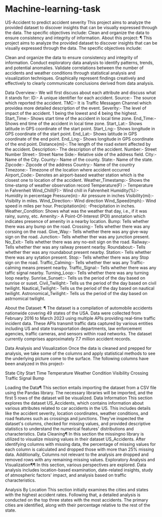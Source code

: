 # Machine-learning-task
US-Accident to predict accident severity
This project aims to analyze the provided dataset to discover insights that can be visually expressed through the data. The specific objectives include:  Clean and organize the data to ensure consistency and integrity of information.
About this project: ¶
This project aims to analyze the provided dataset to discover insights that can be visually expressed through the data. The specific objectives include:

Clean and organize the data to ensure consistency and integrity of information.
Conduct exploratory data analysis to identify patterns, trends, and potential anomalies.
Validate correlations between the number of accidents and weather conditions through statistical analysis and visualization techniques.
Graphically represent findings creatively and effectively to clearly communicate conclusions derived from data analysis.

Data Overview:-
We will first discuss about each attribute and discuss what it stands for:
ID:- A unique identifier for each accident.
Source:- The source which reported the accident.
TMC:- It is Traffic Messagen Channel which providea more detailed description of the event.
Severity:- The level of impact of the accident. 1 being the lowest and 4 being the highest.
Start_Time:- Shows start time of the accident in local time zone.
End_Time:- Shows end time of the accident in local time zone.
Start_Lat:- Shows latitude in GPS coordinate of the start point.
Start_Lng:- Shows longitude in GPS coordinate of the start point.
End_Lat:- Shows latitude in GPS coordinate of the end point.
End_Lng:- Shows longitude in GPS coordinate of the end point.
Distance(mi)-: The length of the road extent affected by the accident.
Description:- The description of the accident.
Number:- Street Number
Street:- Street Name
Side:- Relative side of the address field.
City:- Name of the City.
County:- Name of the county.
State:- Name of the state.
Zipcode:- Zipcode of the address
Country:- Name of the country
Timezone:- Timezone of the location where accident occurred
Airport_Code:- Denotes an airport-based weather station which is the closest one to location of the accident.
Weather_Timestamp:- Shows the time-stamp of weather observation record
Temperature(F) :- Temperature in Fahrenheit
Wind_Chill(F):- Wind chill in Fahrenheit
Humidity(%):- Humidity in percentage
Pressure(in):- Air pressure in inches
Visibility(mi):- Visibilty in miles.
Wind_Direction:- Wind direction
Wind_Speed(mph):- Wind speed in miles per hour.
Precipitation(in): -Precipitation in inches.
Weather_Condition: Shows what was the weather that day, i.e., if it was rainy, sunny, etc.
Amenity:- A Point-Of-Interest (POI) annotation which indicates presence of amenity in a nearby location.
Bump: Tells whether there was any bump on the road.
Crossing:- Tells whether there was any corssing on the road.
Give_Way:- Tells whether there was any give-way sign on the road.
Junction:- Tells whether ther was any junction present.
No_Exit:- Tells whether there was any no-exit sign on the road.
Railway:- Tells whether ther was any railway present nearby.
Roundabout:- Tells whether ther was any roundabout present nearby.
Station:- Tells whether there was any sytation present.
Stop:- Tells whether there was any Stop sign on the road.
Traffic_Calming:- Tells whether ther was any Traffic-calming means present nearby.
Traffic_Signal:- Tells whether there was any taffic signal nearby.
Turning_Loop:- Tells whether there was any turning loop nearby.
Sunrise_Sunset::- Tells us the period of the day based on sunrise or suset.
Civil_Twilight:- Tells us the period of the day based on civil twilight.
Nautical_Twilight:- Tells us the period of the day based on nautical twilight.
Astronomical_Twilight:- Tells us the period of the day based on astrnomical twilight.

About the Dataset: ¶
The dataset is a compilation of automobile accidents nationwide covering 49 states of the USA. Data were collected from February 2016 to March 2023 using multiple APIs providing real-time traffic incident data. These APIs transmit traffic data captured by various entities including US and state transportation departments, law enforcement agencies, traffic cameras, and sensors within road networks. The dataset currently comprises approximately 7.7 million accident records.

Data Analysis and Visualization
Once the data is cleaned and prepped for analysis, we take some of the columns and apply statistical methods to see the underlying picture come to the surface. The following columns have been analyzed in this project-

State
City
Start Time
Temperature
Weather Condition
Visibility
Crossing
Traffic Signal
Bump

Loading the Data¶
This section entails importing the dataset from a CSV file using the Pandas library. The necessary libraries will be imported, and the first 5 rows of the dataset will be visualized.
Data Information
This section explores the dataset US_Accidents, which contains information about various attributes related to car accidents in the US. This includes details like the accident severity, location coordinates, weather conditions, and road features such as crossings and junctions. They've inspected the dataset's columns, checked for missing values, and provided descriptive statistics to understand the numerical features' distributions and characteristics.
Data Cleaning¶
In this section the missingno library is utilized to visualize missing values in their dataset US_Accidents. After identifying columns with missing data, the percentage of missing values for each column is calculated and dropped those with more than 25% missing data. Additionally, Columns not relevant to the analysis are dropped and removed rows with any remaining missing values.
Exploratory Analysis and Visualization¶¶
In this section, various perspectives are explored. Data analysis includes location-based examination, date-related insights, study of atmospheric factors' impact, and analysis based on traffic characteristics.

Analysis By Location
This section initially examines the cities and states with the highest accident rates. Following that, a detailed analysis is conducted on the top three states with the most accidents. The primary cities are identified, along with their percentage relative to the rest of the state.

